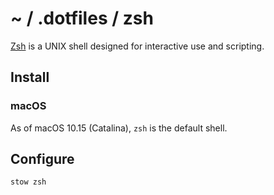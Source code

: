 # ~ / .dotfiles / zsh

[Zsh](https://www.zsh.org/) is a UNIX shell designed for interactive use and
scripting.

## Install

### macOS

As of macOS 10.15 (Catalina), `zsh` is the default shell.

## Configure

```sh
stow zsh
```
